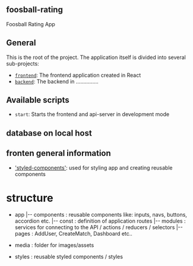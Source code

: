 ## foosball-rating

Foosball Rating App

## General

This is the root of the project. The application itself is divided into several sub-projects:

 - [`frontend`](./frontend/README.md): The frontend application created in React
 - [`backend`](./api-server/README.md): The backend in ...............

 
## Available scripts

 - `start`: Starts the frontend and api-server in development mode


 ## database on local host 


 ## fronten general information 

 - ['styled-components'](https://www.styled-components.com/): used for styling app and creating reusable components 
 
 # structure 

 - app
    |-- components : reusable components like: inputs, navs, buttons, accordion etc.
    |-- const : definition of application routes
    |-- modules : services for connecting to the API / actions / reducers / selectors
    |-- pages : AddUser, CreateMatch, Dashboard etc.. 
    
 - media : folder for images/assets 
 - styles : reusable styled components / styles
